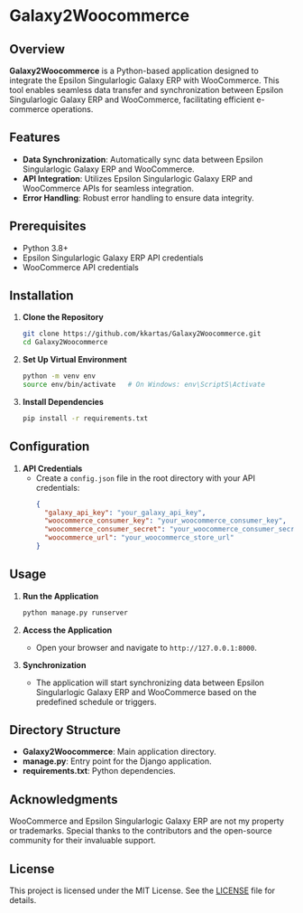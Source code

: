 
# Galaxy2Woocommerce

## Overview

**Galaxy2Woocommerce** is a Python-based application designed to integrate the Epsilon Singularlogic Galaxy ERP with WooCommerce. This tool enables seamless data transfer and synchronization between Epsilon Singularlogic Galaxy ERP and WooCommerce, facilitating efficient e-commerce operations.

## Features
- **Data Synchronization**: Automatically sync data between Epsilon Singularlogic Galaxy ERP and WooCommerce.
- **API Integration**: Utilizes Epsilon Singularlogic Galaxy ERP and WooCommerce APIs for seamless integration.
- **Error Handling**: Robust error handling to ensure data integrity.

## Prerequisites
- Python 3.8+
- Epsilon Singularlogic Galaxy ERP API credentials
- WooCommerce API credentials

## Installation

1. **Clone the Repository**
   ```bash
   git clone https://github.com/kkartas/Galaxy2Woocommerce.git
   cd Galaxy2Woocommerce
   ```

2. **Set Up Virtual Environment**
   ```bash
   python -m venv env
   source env/bin/activate   # On Windows: env\ScriptS\Activate
   ```

3. **Install Dependencies**
   ```bash
   pip install -r requirements.txt
   ```

## Configuration

1. **API Credentials**
   - Create a `config.json` file in the root directory with your API credentials:
     ```json
     {
       "galaxy_api_key": "your_galaxy_api_key",
       "woocommerce_consumer_key": "your_woocommerce_consumer_key",
       "woocommerce_consumer_secret": "your_woocommerce_consumer_secret",
       "woocommerce_url": "your_woocommerce_store_url"
     }
     ```

## Usage

1. **Run the Application**
   ```bash
   python manage.py runserver
   ```

2. **Access the Application**
   - Open your browser and navigate to `http://127.0.0.1:8000`.

3. **Synchronization**
   - The application will start synchronizing data between Epsilon Singularlogic Galaxy ERP and WooCommerce based on the predefined schedule or triggers.

## Directory Structure

- **Galaxy2Woocommerce**: Main application directory.
- **manage.py**: Entry point for the Django application.
- **requirements.txt**: Python dependencies.

## Acknowledgments

WooCommerce and Epsilon Singularlogic Galaxy ERP are not my property or trademarks. Special thanks to the contributors and the open-source community for their invaluable support.

## License

This project is licensed under the MIT License. See the [LICENSE](LICENSE) file for details.
